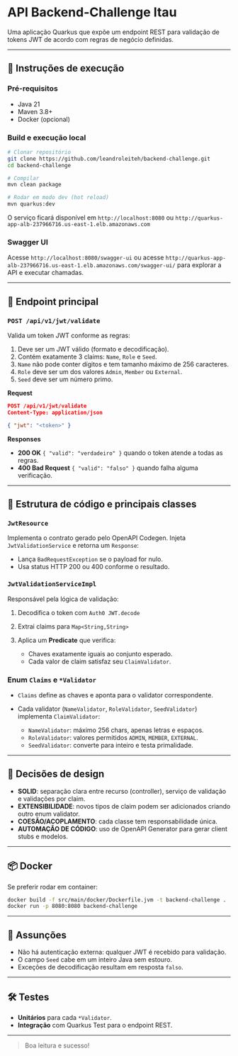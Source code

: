 # API Backend-Challenge Itau

Uma aplicação Quarkus que expõe um endpoint REST para validação de tokens JWT de acordo com regras de negócio definidas.

---
## 🚀 Instruções de execução

### Pré-requisitos

* Java 21
* Maven 3.8+
* Docker (opcional)

### Build e execução local

```bash
# Clonar repositório
git clone https://github.com/leandroleiteh/backend-challenge.git
cd backend-challenge

# Compilar
mvn clean package

# Rodar em modo dev (hot reload)
mvn quarkus:dev
```

O serviço ficará disponível em `http://localhost:8080` ou `http://quarkus-app-alb-237966716.us-east-1.elb.amazonaws.com`

### Swagger UI

Acesse `http://localhost:8080/swagger-ui`
ou acesse `http://quarkus-app-alb-237966716.us-east-1.elb.amazonaws.com/swagger-ui/` para explorar a API e executar chamadas.

---

## 📡 Endpoint principal

### `POST /api/v1/jwt/validate`

Valida um token JWT conforme as regras:

1. Deve ser um JWT válido (formato e decodificação).
2. Contém exatamente 3 claims: `Name`, `Role` e `Seed`.
3. `Name` não pode conter dígitos e tem tamanho máximo de 256 caracteres.
4. `Role` deve ser um dos valores `Admin`, `Member` ou `External`.
5. `Seed` deve ser um número primo.

**Request**

```json
POST /api/v1/jwt/validate
Content-Type: application/json

{ "jwt": "<token>" }
```

**Responses**

* **200 OK** `{ "valid": "verdadeiro" }` quando o token atende a todas as regras.
* **400 Bad Request** `{ "valid": "falso" }` quando falha alguma verificação.

---

## 🧩 Estrutura de código e principais classes

### `JwtResource`

Implementa o contrato gerado pelo OpenAPI Codegen. Injeta `JwtValidationService` e retorna um `Response`:

* Lança `BadRequestException` se o payload for nulo.
* Usa status HTTP 200 ou 400 conforme o resultado.

### `JwtValidationServiceImpl`

Responsável pela lógica de validação:

1. Decodifica o token com `Auth0 JWT.decode`
2. Extrai claims para `Map<String,String>`
3. Aplica um **Predicate** que verifica:

    * Chaves exatamente iguais ao conjunto esperado.
    * Cada valor de claim satisfaz seu `ClaimValidator`.

### Enum `Claims` e `*Validator`

* `Claims` define as chaves e aponta para o validator correspondente.
* Cada validator (`NameValidator`, `RoleValidator`, `SeedValidator`) implementa `ClaimValidator`:

    * `NameValidator`: máximo 256 chars, apenas letras e espaços.
    * `RoleValidator`: valores permitidos `ADMIN`, `MEMBER`, `EXTERNAL`.
    * `SeedValidator`: converte para inteiro e testa primalidade.

---

## 🎯 Decisões de design

* **SOLID**: separação clara entre recurso (controller), serviço de validação e validações por claim.
* **EXTENSIBILIDADE**: novos tipos de claim podem ser adicionados criando outro enum validator.
* **COESÃO/ACOPLAMENTO**: cada classe tem responsabilidade única.
* **AUTOMAÇÃO DE CÓDIGO**: uso de OpenAPI Generator para gerar client stubs e modelos.

---

## 📦 Docker

Se preferir rodar em container:

```bash
docker build -f src/main/docker/Dockerfile.jvm -t backend-challenge .
docker run -p 8080:8080 backend-challenge
```

---

## 📜 Assunções

* Não há autenticação externa: qualquer JWT é recebido para validação.
* O campo `Seed` cabe em um inteiro Java sem estouro.
* Exceções de decodificação resultam em resposta `falso`.

---

## 🛠️ Testes

* **Unitários** para cada `*Validator`.
* **Integração** com Quarkus Test para o endpoint REST.

---

> Boa leitura e sucesso!
